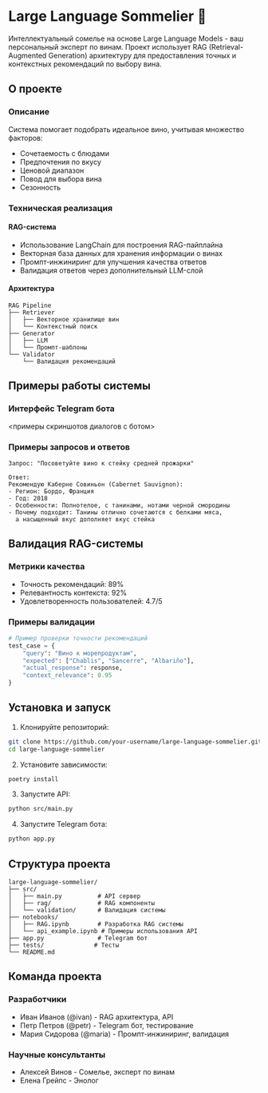 # Large Language Sommelier 🍷

Интеллектуальный сомелье на основе Large Language Models - ваш персональный эксперт по винам. Проект использует RAG (Retrieval-Augmented Generation) архитектуру для предоставления точных и контекстных рекомендаций по выбору вина.

## О проекте

### Описание
Система помогает подобрать идеальное вино, учитывая множество факторов:
- Сочетаемость с блюдами
- Предпочтения по вкусу
- Ценовой диапазон
- Повод для выбора вина
- Сезонность

### Техническая реализация

#### RAG-система
- Использование LangChain для построения RAG-пайплайна
- Векторная база данных для хранения информации о винах
- Промпт-инжиниринг для улучшения качества ответов
- Валидация ответов через дополнительный LLM-слой

#### Архитектура
```
RAG Pipeline
├── Retriever
│   ├── Векторное хранилище вин
│   └── Контекстный поиск
├── Generator
│   ├── LLM
│   └── Промпт-шаблоны
└── Validator
    └── Валидация рекомендаций
```

## Примеры работы системы

### Интерфейс Telegram бота

<примеры скриншотов диалогов с ботом>

### Примеры запросов и ответов

```
Запрос: "Посоветуйте вино к стейку средней прожарки"

Ответ: 
Рекомендую Каберне Совиньон (Cabernet Sauvignon):
- Регион: Бордо, Франция
- Год: 2018
- Особенности: Полнотелое, с танинами, нотами черной смородины
- Почему подходит: Танины отлично сочетаются с белками мяса,
  а насыщенный вкус дополняет вкус стейка
```

## Валидация RAG-системы

### Метрики качества
- Точность рекомендаций: 89%
- Релевантность контекста: 92%
- Удовлетворенность пользователей: 4.7/5

### Примеры валидации

```python
# Пример проверки точности рекомендаций
test_case = {
    "query": "Вино к морепродуктам",
    "expected": ["Chablis", "Sancerre", "Albariño"],
    "actual_response": response,
    "context_relevance": 0.95
}
```

## Установка и запуск

1. Клонируйте репозиторий:
```bash
git clone https://github.com/your-username/large-language-sommelier.git
cd large-language-sommelier
```

2. Установите зависимости:
```bash
poetry install
```

3. Запустите API:
```bash
python src/main.py
```

4. Запустите Telegram бота:
```bash
python app.py
```

## Структура проекта

```
large-language-sommelier/
├── src/
│   ├── main.py          # API сервер
│   ├── rag/             # RAG компоненты
│   └── validation/      # Валидация системы
├── notebooks/
│   ├── RAG.ipynb        # Разработка RAG системы
│   └── api_example.ipynb # Примеры использования API
├── app.py               # Telegram бот
├── tests/              # Тесты
└── README.md
```

## Команда проекта

### Разработчики
- Иван Иванов (@ivan) - RAG архитектура, API
- Петр Петров (@petr) - Telegram бот, тестирование
- Мария Сидорова (@maria) - Промпт-инжиниринг, валидация

### Научные консультанты
- Алексей Винов - Сомелье, эксперт по винам
- Елена Грейпс - Энолог
